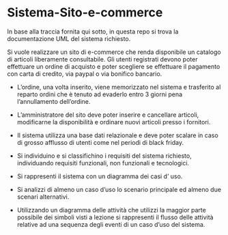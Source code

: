 # Sistema-Sito-e-commerce
In base alla traccia fornita qui sotto, in questa repo si trova la documentazione UML del sistema richiesto.

Si vuole realizzare un sito di e-commerce che renda disponibile un catalogo di articoli liberamente consultabile. Gli utenti registrati devono poter effettuare un ordine di acquisto e poter scegliere se effettuare il pagamento con carta di credito, via paypal o via bonifico bancario.
- L’ordine, una volta inserito, viene memorizzato nel sistema e trasferito al reparto ordini che è tenuto ad evaderlo entro 3 giorni pena l’annullamento dell’ordine. 
- L’amministratore del sito deve poter inserire e cancellare articoli, modificarne la disponibilità e ordinare nuovi articoli presso i fornitori. 
- Il sistema utilizza una base dati relazionale e deve poter scalare in caso di grosso afflusso di utenti come nel periodi di black friday. 

- Si individuino e si classifichino i requisiti del sistema richiesto, individuando requisiti funzionali, non funzionali e tecnologici. 
- Si rappresenti il sistema con un diagramma dei casi d’ uso.
- Si analizzi di almeno un caso d’uso lo scenario principale ed almeno due scenari alternativi.
- Utilizzando un diagramma delle attività che utilizzi la maggior parte possibile dei simboli visti a lezione si rappresenti il flusso delle attività relative ad una sequenza degli eventi di un caso d’uso del sistema.
